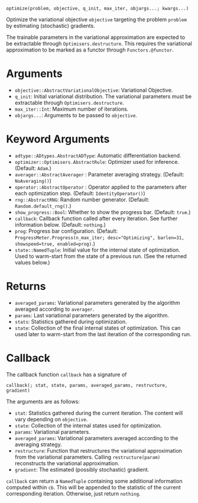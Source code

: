 ```
optimize(problem, objective, q_init, max_iter, objargs...; kwargs...)
```

Optimize the variational objective `objective` targeting the problem `problem` by estimating (stochastic) gradients.

The trainable parameters in the variational approximation are expected to be extractable through `Optimisers.destructure`. This requires the variational approximation to be marked as a functor through `Functors.@functor`.

# Arguments

  * `objective::AbstractVariationalObjective`: Variational Objective.
  * `q_init`: Initial variational distribution. The variational parameters must be extractable through `Optimisers.destructure`.
  * `max_iter::Int`: Maximum number of iterations.
  * `objargs...`: Arguments to be passed to `objective`.

# Keyword Arguments

  * `adtype::ADtypes.AbstractADType`: Automatic differentiation backend.
  * `optimizer::Optimisers.AbstractRule`: Optimizer used for inference. (Default: `Adam`.)
  * `averager::AbstractAverager` : Parameter averaging strategy. (Default: `NoAveraging()`)
  * `operator::AbstractOperator` : Operator applied to the parameters after each optimization step. (Default: `IdentityOperator()`)
  * `rng::AbstractRNG`: Random number generator. (Default: `Random.default_rng()`.)
  * `show_progress::Bool`: Whether to show the progress bar. (Default: `true`.)
  * `callback`: Callback function called after every iteration. See further information below. (Default: `nothing`.)
  * `prog`: Progress bar configuration. (Default: `ProgressMeter.Progress(n_max_iter; desc="Optimizing", barlen=31, showspeed=true, enabled=prog)`.)
  * `state::NamedTuple`: Initial value for the internal state of optimization. Used to warm-start from the state of a previous run. (See the returned values below.)

# Returns

  * `averaged_params`: Variational parameters generated by the algorithm averaged according to `averager`.
  * `params`: Last variational parameters generated by the algorithm.
  * `stats`: Statistics gathered during optimization.
  * `state`: Collection of the final internal states of optimization. This can used later to warm-start from the last iteration of the corresponding run.

# Callback

The callback function `callback` has a signature of

```
callback(; stat, state, params, averaged_params, restructure, gradient)
```

The arguments are as follows:

  * `stat`: Statistics gathered during the current iteration. The content will vary depending on `objective`.
  * `state`: Collection of the internal states used for optimization.
  * `params`: Variational parameters.
  * `averaged_params`: Variational parameters averaged according to the averaging strategy.
  * `restructure`: Function that restructures the variational approximation from the variational parameters. Calling `restructure(param)` reconstructs the variational approximation.
  * `gradient`: The estimated (possibly stochastic) gradient.

`callback` can return a `NamedTuple` containing some additional information computed within `cb`. This will be appended to the statistic of the current corresponding iteration. Otherwise, just return `nothing`.
